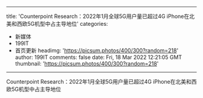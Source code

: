 
---
title: 'Counterpoint Research：2022年1月全球5G用户量已超过4G iPhone在北美和西欧5G机型中占主导地位'
categories: 
 - 新媒体
 - 199IT
 - 首页更新
headimg: 'https://picsum.photos/400/300?random=218'
author: 199IT
comments: false
date: Fri, 18 Mar 2022 12:21:05 GMT
thumbnail: 'https://picsum.photos/400/300?random=218'
---

<div>   
Counterpoint Research：2022年1月全球5G用户量已超过4G iPhone在北美和西欧5G机型中占主导地位  
</div>
            